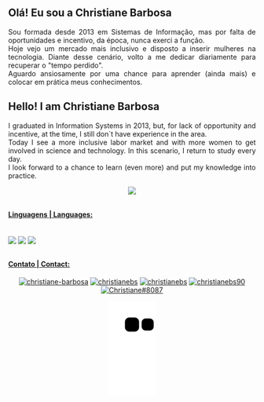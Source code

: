 ## Olá! Eu sou a Christiane Barbosa
<p align="justify"> Sou formada desde 2013 em Sistemas de Informação, mas por falta de oportunidades e incentivo, da época, nunca exerci a função.<br />
Hoje vejo um mercado mais inclusivo e disposto a inserir mulheres na tecnologia. Diante desse cenário, volto a me dedicar diariamente para recuperar o "tempo perdido".<br />
Aguardo ansiosamente por uma chance para aprender (ainda mais) e colocar em prática meus conhecimentos.</p>

## Hello! I am Christiane Barbosa
<p align="justify"> I graduated in Information Systems in 2013, but, for lack of opportunity and incentive, at the time, I still don`t have experience in the area.<br />
Today I see a more inclusive labor market and with more women to get involved in science and technology. In this scenario, I return to study every day.<br />
I look forward to a chance to learn (even more) and put my knowledge into practice.</p>


<div align="center">
  <a href="https://github.com/christianebs/">
  <img height="180em" src="https://github-readme-stats.vercel.app/api?username=christianebs&show_icons=true&theme=dracula&include_all_commits=true&count_private=true" />
</div>

##

#### Linguagens | Languages:

<div align="center" style="display: inline-block"><br>
  <img src="https://img.shields.io/badge/Java-ED8B00?style=for-the-badge&logo=java&logoColor=white">
  <img src="https://img.shields.io/badge/HTML-239120?style=for-the-badge&logo=html5&logoColor=white">
  <img src="https://img.shields.io/badge/CSS-239120?&style=for-the-badge&logo=css3&logoColor=white">
</div>

##

#### Contato | Contact:

<div align="center">
  <a href="https://linkedin.com/in/christiane-barbosa" target="_blank"><img src="https://img.shields.io/badge/LinkedIn-0077B5?style=for-the-badge&logo=linkedin&logoColor=white" alt="christiane-barbosa" target="_blank" /></a>
  <a href="mailto:christianebs90@gmail.com" target="_blank"><img src="https://img.shields.io/badge/Gmail-D14836?style=for-the-badge&logo=gmail&logoColor=white" alt="christianebs" target="_blank" /></a>
  <a href="https://twitter.com/christianebs" target="_blank"><img src="https://img.shields.io/badge/Twitter-1DA1F2?style=for-the-badge&logo=twitter&logoColor=white" alt="christianebs" target="_blank" /></a>
  <a href="https://instagram.com/christianebs90" target="_blank"><img src="https://img.shields.io/badge/Instagram-E4405F?style=for-the-badge&logo=instagram&logoColor=white" alt="christianebs90" target="_blank" /></a>
  <a href="https://discordapp.com/users/8087" target="_blank"><img src="https://img.shields.io/badge/Discord-7289DA?style=for-the-badge&logo=discord&logoColor=white" alt="Christiane#8087" target="_blank" /></a>
  
  ![Snake animation](https://github.com/christianebs/christianebs/blob/output/github-contribution-grid-snake.svg)
</div>
